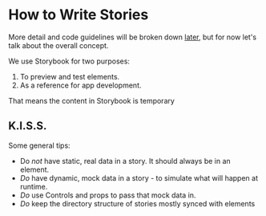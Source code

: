 # How to Write Stories 

More detail and code guidelines will be broken down [later](./code-style-stories.md), but for now let's talk about the overall concept.

We use Storybook for two purposes:

1. To preview and test elements. 
2. As a reference for app development.

That means the content in Storybook is temporary

## K.I.S.S.

Some general tips:

* Do _not_ have static, real data in a story. It should always be in an element.
* _Do_ have dynamic, mock data in a story - to simulate what will happen at runtime.
* _Do_ use Controls and props to pass that mock data in.
* _Do_ keep the directory structure of stories mostly synced with elements
